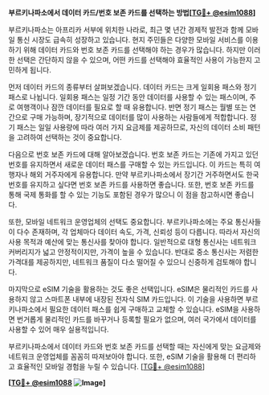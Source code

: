 **부르키나파소에서 데이터 카드/번호 보존 카드를 선택하는 방법[[TG💪+ @esim1088](https://t.me/s/esim1088)]**

부르키나파소는 아프리카 서부에 위치한 나라로, 최근 몇 년간 경제적 발전과 함께 모바일 통신 시장도 급속히 성장하고 있습니다. 현지 주민들은 다양한 모바일 서비스를 이용하기 위해 데이터 카드와 번호 보존 카드를 선택해야 하는 경우가 많습니다. 하지만 이러한 선택은 간단하지 않을 수 있으며, 어떤 카드를 선택해야 효율적인 사용이 가능한지 고민하게 됩니다.

먼저 데이터 카드의 종류부터 살펴보겠습니다. 데이터 카드는 크게 일회용 패스와 정기 패스로 나뉩니다. 일회용 패스는 일정 기간 동안 데이터를 사용할 수 있는 패스이며, 주로 여행객이나 잠깐 데이터를 필요로 할 때 유용합니다. 반면 정기 패스는 월별 또는 연간으로 구매 가능하며, 장기적으로 데이터를 많이 사용하는 사람들에게 적합합니다. 정기 패스는 일일 사용량에 따라 여러 가지 요금제를 제공하므로, 자신의 데이터 소비 패턴을 고려하여 선택하는 것이 중요합니다.

다음으로 번호 보존 카드에 대해 알아보겠습니다. 번호 보존 카드는 기존에 가지고 있던 번호를 유지하면서 새로운 데이터 패스를 구매할 수 있는 카드입니다. 이 카드는 특히 여행자나 해외 거주자에게 유용합니다. 만약 부르키나파소에서 장기간 거주하면서도 한국 번호를 유지하고 싶다면 번호 보존 카드를 사용하면 좋습니다. 또한, 번호 보존 카드를 통해 국제 통화를 할 수 있는 기능도 포함된 경우가 많으니 이 점을 참고하시면 좋습니다.

또한, 모바일 네트워크 운영업체의 선택도 중요합니다. 부르키나파소에는 주요 통신사들이 다수 존재하며, 각 업체마다 데이터 속도, 가격, 신뢰성 등이 다릅니다. 따라서 자신의 사용 목적과 예산에 맞는 통신사를 찾아야 합니다. 일반적으로 대형 통신사는 네트워크 커버리지가 넓고 안정적이지만, 가격이 높을 수 있습니다. 반대로 중소 통신사는 저렴한 가격대를 제공하지만, 네트워크 품질이 다소 떨어질 수 있으니 신중하게 검토해야 합니다.

마지막으로 eSIM 기술을 활용하는 것도 좋은 선택입니다. eSIM은 물리적인 카드를 사용하지 않고 스마트폰 내부에 내장된 전자식 SIM 카드입니다. 이 기술을 사용하면 부르키나파소에서 필요한 데이터 패스를 쉽게 구매하고 교체할 수 있습니다. eSIM을 사용하면 번거롭게 물리적인 카드를 바꾸거나 등록할 필요가 없으며, 여러 국가에서 데이터를 사용할 수 있어 매우 실용적입니다.

부르키나파소에서 데이터 카드와 번호 보존 카드를 선택할 때는 자신에게 맞는 요금제와 네트워크 운영업체를 꼼꼼히 따져보아야 합니다. 또한, eSIM 기술을 활용해 더 편리하고 효율적인 모바일 경험을 누릴 수 있습니다. [[TG💪+ @esim1088](https://t.me/s/esim1088)]

**[[TG💪+ @esim1088](https://t.me/s/esim1088) ![Image](https://i.postimg.cc/Y0z9fWf4/image.png)]**